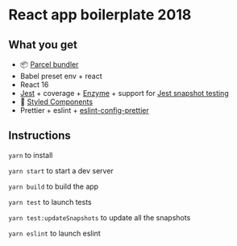 # React app boilerplate 2018

## What you get
* 📦 [Parcel bundler](https://parceljs.org/)
* Babel preset env + react
* React 16
* [Jest](https://facebook.github.io/jest/) + coverage + [Enzyme](http://airbnb.io/enzyme/) + support for [Jest snapshot testing](https://facebook.github.io/jest/docs/en/snapshot-testing.html)
* 💅 [Styled Components](https://www.styled-components.com/)
* Prettier + eslint + [eslint-config-prettier](https://github.com/prettier/eslint-config-prettier)

## Instructions

`yarn` to install

`yarn start` to start a dev server

`yarn build` to build the app

`yarn test` to launch tests

`yarn test:updateSnapshots` to update all the snapshots

`yarn eslint` to launch eslint

